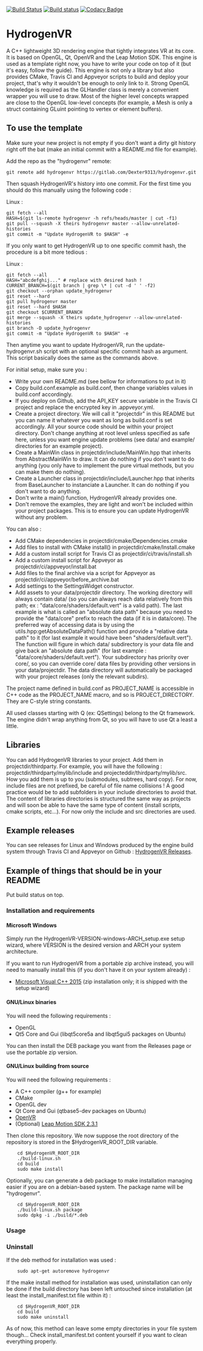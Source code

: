 [![Build Status](https://travis-ci.org/Dexter9313/HydrogenVR-mirror.svg?branch=master)](https://travis-ci.org/Dexter9313/HydrogenVR-mirror)
[![Build status](https://ci.appveyor.com/api/projects/status/i44acm08ah869xdg/branch/master?svg=true)](https://ci.appveyor.com/project/Dexter9313/hydrogenvr-mirror/branch/master)
[![Codacy Badge](https://api.codacy.com/project/badge/Grade/b6520a9f88a14fa3b8aa9c23ac4411c3)](https://www.codacy.com/app/Dexter9313/HydrogenVR-mirror?utm_source=github.com&amp;utm_medium=referral&amp;utm_content=Dexter9313/HydrogenVR-mirror&amp;utm_campaign=Badge_Grade)

# HydrogenVR

A C++ lightweight 3D rendering engine that tightly integrates VR at its core. It is based on OpenGL, Qt, OpenVR and the Leap Motion SDK.
This engine is used as a template right now, you have to write your code on top of it (but it's easy, follow the guide). This engine is not only a library but also provides CMake, Travis CI and Appveyor scripts to build and deploy your project, that's why it wouldn't be enough to only link to it.
Strong OpenGL knowledge is required as the GLHandler class is merely a convenient wrapper you will use to draw. Most of the higher level concepts wrapped are close to the OpenGL low-level concepts (for example, a Mesh is only a struct containing GLuint pointing to vertex or element buffers).

## To use the template

Make sure your new project is not empty if you don't want a dirty git history right off the bat (make an initial commit with a README.md file for example).

Add the repo as the "hydrogenvr" remote:

	git remote add hydrogenvr https://gitlab.com/Dexter9313/hydrogenvr.git

Then squash HydrogenVR's history into one commit. For the first time you should do this manually using the following code :

Linux :

	git fetch --all
	HASH=$(git ls-remote hydrogenvr -h refs/heads/master | cut -f1)
	git pull --squash -X theirs hydrogenvr master --allow-unrelated-histories
	git commit -m "Update HydrogenVR to $HASH" -e

If you only want to get HydrogenVR up to one specific commit hash, the procedure is a bit more tedious :

Linux :

	git fetch --all
	HASH="abcdefghij..." # replace with desired hash !
	CURRENT_BRANCH=$(git branch | grep \* | cut -d ' ' -f2)
	git checkout --orphan update_hydrogenvr
	git reset --hard
	git pull hydrogenvr master
	git reset --hard $HASH
	git checkout $CURRENT_BRANCH
	git merge --squash -X theirs update_hydrogenvr --allow-unrelated-histories
	git branch -D update_hydrogenvr
	git commit -m "Update HydrogenVR to $HASH" -e

Then anytime you want to update HydrogenVR, run the update-hydrogenvr.sh script with an optional specific commit hash as argument. This script basically does the same as the commands above.


For initial setup, make sure you :

*  Write your own README.md (see bellow for informations to put in it)
*  Copy build.conf.example as build.conf, then change variables values in build.conf accordingly.
*  If you deploy on Github, add the API_KEY secure variable in the Travis CI project and replace the encrypted key in .appveyor.yml.
*  Create a project directory. We will call it "projectdir" in this README but you can name it whatever you want as long as build.conf is set accordingly. All your source code should be within your project directory. Don't change anything at root level unless specified as safe here, unless you want engine update problems (see data/ and example/ directories for an example project).
*  Create a MainWin class in projectdir/include/MainWin.hpp that inherits from AbstractMainWin to draw. It can do nothing if you don't want to do anything (you only have to implement the pure virtual methods, but you can make them do nothing).
*  Create a Launcher class in projectdir/include/Launcher.hpp that inherits from BaseLauncher to instanciate a Launcher. It can do nothing if you don't want to do anything.
*  Don't write a main() function, HydrogenVR already provides one.
*  Don't remove the examples, they are light and won't be included within your project packages. This is to ensure you can update HydrogenVR without any problem.

You can also :
*  Add CMake dependencies in projectdir/cmake/Dependencies.cmake
*  Add files to install with CMake install() in projectdir/cmake/Install.cmake
*  Add a custom install script for Travis CI as projectdir/ci/travis/install.sh
*  Add a custom install script for Appveyor as projectdir/ci/appveyor/install.bat
*  Add files to the final archive via a script for Appveyor as projectdir/ci/appveyor/before_archive.bat
*  Add settings to the SettingsWidget constructor.
*  Add assets to your data/projectdir directory. The working directory will always contain data/ (so you can always reach data relatively from this path; ex : "data/core/shaders/default.vert" is a valid path). The last example is what is called an "absolute data path" because you need to provide the "data/core" prefix to reach the data (if it is in data/core). The preferred way of accessing data is by using the utils.hpp:getAbsoluteDataPath() function and provide a "relative data path" to it (for last example it would have been "shaders/default.vert"). The function will figure in which data/ subdirectory is your data file and give back an "absolute data path" (for last example : "data/core/shaders/default.vert"). Your subdirectory has priority over core/, so you can override core/ data files by providing other versions in your data/projectdir. The data directory will automatically be packaged with your project releases (only the relevant subdirs).

The project name defined in build.conf as PROJECT_NAME is accessible in C++ code as the PROJECT_NAME macro, and so is PROJECT_DIRECTORY. They are C-style string constants.

All used classes starting with Q (ex: QSettings) belong to the Qt framework. The engine didn't wrap anything from Qt, so you will have to use Qt a least a little.

## Libraries

You can add HydrogenVR libraries to your project. Add them in projectdir/thirdparty. For example, you will have the following : projectdir/thirdparty/mylib/include and projecteddir/thirdparty/mylib/src. How you add them is up to you (submodules, subtrees, hard copy). For now, include files are not prefixed, be careful of file name collisions ! A good practice would be to add subfolders in your include directories to avoid that. The content of libraries directories is structured the same way as projects and will soon be able to have the same type of content (install scripts, cmake scripts, etc...). For now only the include and src directories are used.

## Example releases

You can see releases for Linux and Windows produced by the engine build system through Travis CI and Appveyor on Github : [HydrogenVR Releases](https://github.com/Dexter9313/HydrogenVR-mirror/releases).

## Example of things that should be in your README

Put build status on top.

### Installation and requirements

#### Microsoft Windows

Simply run the HydrogenVR-VERSION-windows-ARCH_setup.exe setup wizard, where VERSION is the desired version and ARCH your system architecture.

If you want to run HydrogenVR from a portable zip archive instead, you will need to manually install this (if you don't have it on your system already) :
*  [Microsoft Visual C++ 2015](https://www.microsoft.com/en-US/download/details.aspx?id=48145) (zip installation only; it is shipped with the setup wizard)

#### GNU/Linux binaries

You will need the following requirements :
*  OpenGL
*  Qt5 Core and Gui (libqt5core5a and libqt5gui5 packages on Ubuntu)

You can then install the DEB package you want from the Releases page or use the portable zip version.

#### GNU/Linux building from source

You will need the following requirements :
*  A C++ compiler (g++ for example)
*  CMake
*  OpenGL dev
*  Qt Core and Gui (qtbase5-dev packages on Ubuntu)
*  [OpenVR](https://github.com/ValveSoftware/openvr)
*  (Optional) [Leap Motion SDK 2.3.1](https://developer.leapmotion.com/sdk/v2)

Then clone this repository. We now suppose the root directory of the repository is stored in the $HydrogenVR_ROOT_DIR variable.

        cd $HydrogenVR_ROOT_DIR
        ./build-linux.sh
        cd build
        sudo make install

Optionally, you can generate a deb package to make installation managing easier if you are on a debian-based system. The package name will be "hydrogenvr".

        cd $HydrogenVR_ROOT_DIR
        ./build-linux.sh package
        sudo dpkg -i ./build/*.deb

### Usage

### Uninstall

If the deb method for installation was used :

        sudo apt-get autoremove hydrogenvr

If the make install method for installation was used, uninstallation can only be done if the build directory has been left untouched since installation (at least the install_manifest.txt file within it) :

        cd $HydrogenVR_ROOT_DIR
        cd build
        sudo make uninstall

As of now, this method can leave some empty directories in your file system though... Check install_manifest.txt content yourself if you want to clean everything properly.
